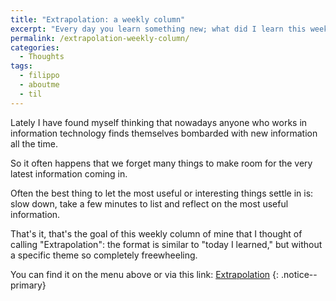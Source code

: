 ```yaml
---
title: "Extrapolation: a weekly column"
excerpt: "Every day you learn something new; what did I learn this week? I will write here interesting and specific facts about something I discovered or learned every week."
permalink: /extrapolation-weekly-column/
categories:
  - Thoughts
tags:
  - filippo
  - aboutme
  - til
---
```


Lately I have found myself thinking that nowadays anyone who works in information technology finds themselves bombarded with new information all the time.

So it often happens that we forget many things to make room for the very latest information coming in.

Often the best thing to let the most useful or interesting things settle in is: slow down, take a few minutes to list and reflect on the most useful information.

That's it, that's the goal of this weekly column of mine that I thought of calling "Extrapolation": the format is similar to "today I learned," but without a specific theme so completely freewheeling.

You can find it on the menu above or via this link: [Extrapolation](/extrapolation/)
{: .notice--primary}